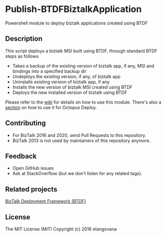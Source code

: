 # Publish-BTDFBiztalkApplication
Powershell module to deploy biztalk applications created using BTDF

## Description
This script deploys a biztalk MSI built using BTDF, through standard BTDF steps as follows

- Takes a backup of the existing version of biztalk app, if any, MSI and bindings into a specified backup dir
- Undeploys the existing version, if any, of biztalk app
- Uninstalls existing version of biztalk app, if any
- Installs the new version of biztalk MSI created using BTDF
- Deploys the new installed version of biztalk using BTDF

Please refer to the [wiki](https://github.com/elangovana/publish-btdfBiztalkApplication/wiki) for details on how to use this module. There's also a [section](https://github.com/elangovana/publish-btdfBiztalkApplication/wiki/Octopus-Deploy) on how to use it for Octopus Deploy.

## Contributing
- For BizTalk 2016 and 2020, send Pull Requests to this repository.
- BizTalk 2013 is not used by maintainers of this repository anymore.

## Feedback
- Open GitHub issues
- Ask at StackOverflow (but we don't listen for any related tags).

## Related projects
[BizTalk Deployment Framework (BTDF)](https://github.com/BTDF/DeploymentFramework)

## License
The MIT License (MIT)
Copyright (c) 2016 elangovana
